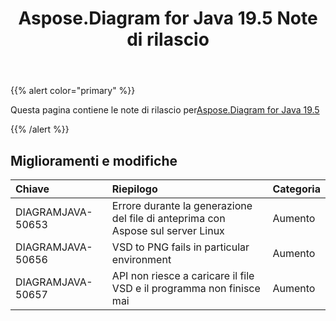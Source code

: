 ﻿---
title: Aspose.Diagram for Java 19.5 Note di rilascio
type: docs
weight: 80
url: /it/java/aspose-diagram-for-java-19-5-release-notes/
---
{{% alert color="primary" %}} 

Questa pagina contiene le note di rilascio per[Aspose.Diagram for Java 19.5](https://docs.aspose.com/diagram/java/aspose-diagram-for-java-19-5-release-notes/)

{{% /alert %}} 
## **Miglioramenti e modifiche**

|**Chiave**|**Riepilogo**|**Categoria**|
|:- |:- |:- |
|DIAGRAMJAVA-50653|Errore durante la generazione del file di anteprima con Aspose sul server Linux|Aumento|
|DIAGRAMJAVA-50656|VSD to PNG fails in particular environment|Aumento|
|DIAGRAMJAVA-50657|API non riesce a caricare il file VSD e il programma non finisce mai|Aumento|

